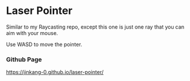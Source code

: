 # Laser Pointer

Similar to my Raycasting repo, except this one is just one ray that you can aim with your mouse.

Use WASD to move the pointer.

### Github Page
https://jinkang-0.github.io/laser-pointer/
